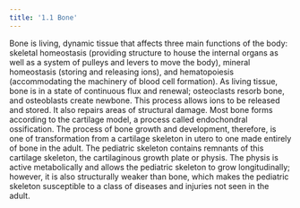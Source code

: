 ```yaml
---
title: '1.1 Bone'
---
```


Bone is living, dynamic tissue that affects three main functions of the body: skeletal homeostasis (providing structure to house the internal organs as well as a system of pulleys and levers to move the body), mineral homeostasis (storing and releasing ions), and hematopoiesis (accommodating the machinery of blood cell formation). As living tissue, bone is in a state of continuous flux and renewal; osteoclasts resorb bone, and osteoblasts create newbone. This process allows ions to be released and stored. It also repairs areas of structural damage. Most bone forms according to the cartilage model, a process called endochondral ossification. The process of bone growth and development, therefore, is one of transformation from a cartilage skeleton in utero to one made entirely of bone in the adult. The pediatric skeleton contains remnants of this cartilage skeleton, the cartilaginous growth plate or physis. The physis is active metabolically and allows the pediatric skeleton to grow longitudinally; however, it is also structurally weaker than bone, which makes the pediatric skeleton susceptible to a class of diseases and injuries not seen in the adult. 